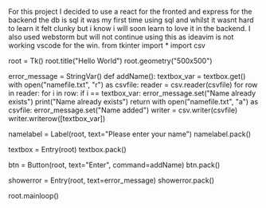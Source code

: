 For this project I decided to use a react for the fronted and express for the backend the db is sql it was my first time using sql and whilst it wasnt hard to learn it felt clunky but i know i will soon learn to love it in the backend. I also used webstorm but will not continue using this as ideavim is not working vscode for the win. 
from tkinter import *
import csv

root = Tk()
root.title("Hello World")
root.geometry("500x500")

error_message = StringVar()
def addName():
    textbox_var = textbox.get()
    with open("namefile.txt", "r") as csvfile:
        reader = csv.reader(csvfile)
        for row in reader:
            for i in row:
                if i == textbox_var:
                    error_message.set("Name already exists")
                    print("Name already exists")
                    return
    with open("namefile.txt", "a") as csvfile:
        error_message.set("Name added")
        writer = csv.writer(csvfile)
        writer.writerow([textbox_var])


namelabel = Label(root, text="Please enter your name")
namelabel.pack()

textbox = Entry(root)
textbox.pack()

btn = Button(root, text="Enter", command=addName)
btn.pack()



showerror = Entry(root, text=error_message)
showerror.pack()

root.mainloop()
